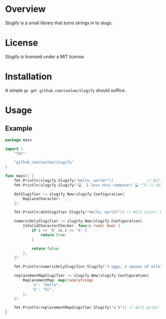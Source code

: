 # Overview

Slugify is a small library that turns strings in to slugs.

# License
Slugify is licensed under a MIT license.

# Installation
A simple `go get github.com/cooleo/slugify` should suffice.

# Usage

## Example

```go
package main

import (
	"fmt"

	"github.com/cooleo/slugify"
)

func main() {
	fmt.Println(slugify.Slugify("Hello, world!"))               // Will print: hello-world
	fmt.Println(slugify.Slugify("💻  I love this computer! 💻 ")) // Will print: i-love-this-computer

	dotSlugifier := slugify.New(slugify.Configuration{
		ReplaceCharacter: '.',
	})

	fmt.Println(dotSlugifier.Slugify("Hello, world!")) // Will print: hello.world

	numericOnlySlugifier := slugify.New(slugify.Configuration{
		IsValidCharacterChecker: func(c rune) bool {
			if c >= '0' && c <= '9' {
				return true
			}

			return false
		},
	})

	fmt.Println(numericOnlySlugifier.Slugify("3 eggs, 2 spoons of milk")) // Will print: 3-2

	replacementMapSlugifier := slugify.New(slugify.Configuration{
		ReplacementMap: map[rune]string{
			'a': "hello",
			'b': "hi",
		},
	})

	fmt.Println(replacementMapSlugifier.Slugify("a b")) // Will print: hello-hi
}
```
